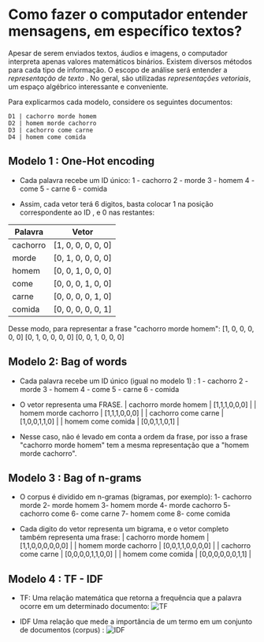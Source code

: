 # Como fazer o computador entender mensagens, em específico textos?
Apesar de serem enviados textos, áudios e imagens, o computador interpreta apenas valores matemáticos binários.
Existem diversos métodos para cada tipo de informação. O escopo de análise será entender a *representação de texto* .
No geral, são utilizadas *representações vetoriais*, um espaço algébrico interessante e conveniente.

Para explicarmos cada modelo, considere os seguintes documentos:
```
D1 | cachorro morde homem
D2 | homem morde cachorro
D3 | cachorro come carne
D4 | homem come comida
```
## Modelo 1 : One-Hot encoding
- Cada palavra recebe um ID único:
1 - cachorro
2 - morde
3 - homem
4 - come
5 - carne
6 - comida

- Assim, cada vetor terá 6 digitos, basta colocar 1 na posição correspondente ao ID , e 0 nas restantes:

Palavra  | Vetor              
---------|--------------------
cachorro | [1, 0, 0, 0, 0, 0] 
morde    | [0, 1, 0, 0, 0, 0] 
homem    | [0, 0, 1, 0, 0, 0] 
come     | [0, 0, 0, 1, 0, 0] 
carne    | [0, 0, 0, 0, 1, 0] 
comida   | [0, 0, 0, 0, 0, 1] 


Desse modo, para representar a frase "cachorro morde homem":
[1, 0, 0, 0, 0, 0] [0, 1, 0, 0, 0, 0] [0, 0, 1, 0, 0, 0]


## Modelo 2: Bag of words
- Cada palavra recebe um ID único (igual no modelo 1) : 
1 - cachorro
2 - morde
3 - homem
4 - come
5 - carne
6 - comida


- O vetor representa uma FRASE.
| cachorro morde homem | [1,1,1,0,0,0] |
| homem morde cachorro | [1,1,1,0,0,0] |
| cachorro come carne  | [1,0,0,1,1,0] |
| homem come comida    | [0,0,1,1,0,1] |

- Nesse caso, não é levado em conta a ordem da frase, por isso a frase "cachorro morde homem" tem a mesma representação que a "homem morde cachorro".

## Modelo 3 : Bag of n-grams
- O corpus é dividido em n-gramas (bigramas, por exemplo):
1- cachorro morde 
2- morde homem 
3- homem morde 
4- morde cachorro
5- cachorro come
6- come carne
7- homem come
8- come comida

- Cada digito do vetor representa um bigrama, e o vetor completo também representa uma frase:
| cachorro morde homem | [1,1,0,0,0,0,0,0] |
| homem morde cachorro | [0,0,1,1,0,0,0,0] |
| cachorro come carne  | [0,0,0,0,1,1,0,0] |
| homem come comida    | [0,0,0,0,0,0,1,1] |


## Modelo 4 : TF - IDF

- TF: Uma relação matemática que retorna a frequência que a palavra ocorre em um determinado documento:
![TF](https://latex.codecogs.com/svg.image?\bg{white}\color{white}\text{Tf(palavra,documento)}=\frac{\text{num&space;de&space;ocorrencias&space;da&space;palavra}}{\text{num&space;total&space;de&space;termos&space;no&space;documento}})

- IDF Uma relação que mede a importância de um termo em um conjunto de documentos (corpus) :
![IDF](https://latex.codecogs.com/svg.image?\bg{white}\color{white}\text{Idf(palavra)}=log(\frac{\text{n&space;total&space;de&space;documentos}}{\text{n&space;de&space;documentos&space;contendo&space;a&space;palavra}}))



